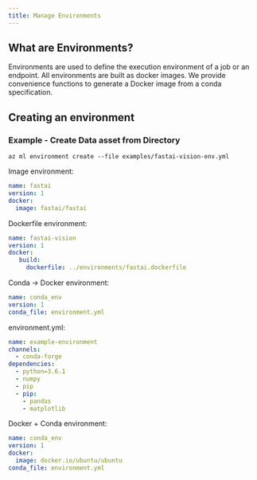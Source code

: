 ```yaml
---
title: Manage Environments
---
```


## What are Environments?

Environments are used to define the execution environment of a job or an endpoint.
All environments are built as docker images.
We provide convenience functions to generate a Docker image from a conda specification.

## Creating an environment

### Example - Create Data asset from Directory

```console
az ml environment create --file examples/fastai-vision-env.yml
```

Image environment:
```yaml
name: fastai
version: 1
docker:
  image: fastai/fastai
```

Dockerfile environment:
```yaml
name: fastai-vision
version: 1
docker:
   build:
     dockerfile: ../environments/fastai.dockerfile
```

Conda -> Docker environment:
```yaml
name: conda_env
version: 1
conda_file: environment.yml
```

environment.yml:
```yaml
name: example-environment
channels:
  - conda-forge
dependencies:
  - python=3.6.1
  - numpy
  - pip
  - pip:
    - pandas
    - matplotlib
```


Docker + Conda environment:
```yaml
name: conda_env
version: 1
docker:
  image: docker.io/ubuntu/ubuntu
conda_file: environment.yml
```
